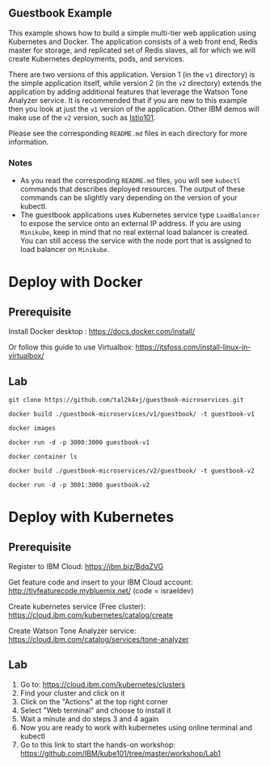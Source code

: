 ## Guestbook Example

This example shows how to build a simple multi-tier web application using
Kubernetes and Docker. The application consists of a web front end, Redis
master for storage, and replicated set of Redis slaves, all for which we will
create Kubernetes deployments, pods, and services.

There are two versions of this application. Version 1 (in the `v1` directory)
is the simple application itself, while version 2 (in the `v2` directory)
extends the application by adding additional features that leverage the Watson
Tone Analyzer service. It is recommended that if you are new to this example
then you look at just the `v1` version of the application. Other IBM demos
will make use of the `v2` version, such as
[Istio101](https://github.com/IBM/istio101).

Please see the corresponding `README.md` files in each directory for more
information.


### Notes

 * As you read the correspoding `README.md` files, you will see `kubectl` commands that describes deployed resources. The output of these commands can be slightly vary depending on the version of your kubectl.
 * The guestbook applications uses Kubernetes service type `LoadBalancer` to expose the service onto an external IP address. If you are using `Minikube`, keep in mind that no real external load balancer is created. You
 can still access the service with the node port that is assigned to load balancer on `Minikube`.

# Deploy with Docker

## Prerequisite

Install Docker desktop : https://docs.docker.com/install/

Or follow this guide to use Virtualbox: https://itsfoss.com/install-linux-in-virtualbox/

## Lab

```
git clone https://github.com/tal2k4xj/guestbook-microservices.git
```

```
docker build ./guestbook-microservices/v1/guestbook/ -t guestbook-v1
```

```
docker images
```

```
docker run -d -p 3000:3000 guestbook-v1
```

```
docker container ls
```

```
docker build ./guestbook-microservices/v2/guestbook/ -t guestbook-v2
```

```
docker run -d -p 3001:3000 guestbook-v2
```

# Deploy with Kubernetes

## Prerequisite

Register to IBM Cloud: https://ibm.biz/BdqZVG

Get feature code and insert to your IBM Cloud account: http://tlvfeaturecode.mybluemix.net/ (code = israeldev)

Create kubernetes service (Free cluster): https://cloud.ibm.com/kubernetes/catalog/create

Create Watson Tone Analyzer service: https://cloud.ibm.com/catalog/services/tone-analyzer

## Lab

1) Go to: https://cloud.ibm.com/kubernetes/clusters
2) Find your cluster and click on it
3) Click on the "Actions" at the top right corner
4) Select "Web terminal" and choose to install it
5) Wait a minute and do steps 3 and 4 again
6) Now you are ready to work with kubernetes using online terminal and kubectl
7) Go to this link to start the hands-on workshop: https://github.com/IBM/kube101/tree/master/workshop/Lab1
